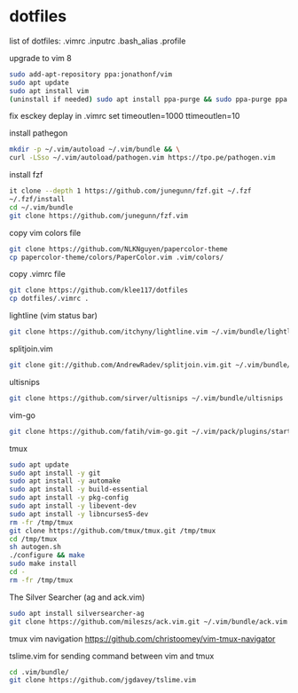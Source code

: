 # dotfiles
list of dotfiles:
.vimrc
.inputrc
.bash_alias
.profile 

upgrade to vim 8

```sh
sudo add-apt-repository ppa:jonathonf/vim 
sudo apt update
sudo apt install vim
(uninstall if needed) sudo apt install ppa-purge && sudo ppa-purge ppa:jonathonf/vim
```

fix esckey deplay
in .vimrc
set timeoutlen=1000 ttimeoutlen=10

install pathegon

```sh
mkdir -p ~/.vim/autoload ~/.vim/bundle && \
curl -LSso ~/.vim/autoload/pathogen.vim https://tpo.pe/pathogen.vim
```

install fzf

```sh
it clone --depth 1 https://github.com/junegunn/fzf.git ~/.fzf
~/.fzf/install
cd ~/.vim/bundle
git clone https://github.com/junegunn/fzf.vim
```

copy vim colors file

```sh
git clone https://github.com/NLKNguyen/papercolor-theme
cp papercolor-theme/colors/PaperColor.vim .vim/colors/
```

copy .vimrc file

```sh
git clone https://github.com/klee117/dotfiles
cp dotfiles/.vimrc .
```

lightline (vim status bar)

```sh
git clone https://github.com/itchyny/lightline.vim ~/.vim/bundle/lightline.vim
```

splitjoin.vim

```sh
git clone git://github.com/AndrewRadev/splitjoin.vim.git ~/.vim/bundle/splitjoin
```

ultisnips

```sh 
git clone https://github.com/sirver/ultisnips ~/.vim/bundle/ultisnips
```

vim-go

```sh
git clone https://github.com/fatih/vim-go.git ~/.vim/pack/plugins/start/vim-go
```

tmux

```sh
sudo apt update
sudo apt install -y git
sudo apt install -y automake
sudo apt install -y build-essential
sudo apt install -y pkg-config
sudo apt install -y libevent-dev
sudo apt install -y libncurses5-dev
rm -fr /tmp/tmux
git clone https://github.com/tmux/tmux.git /tmp/tmux
cd /tmp/tmux
sh autogen.sh
./configure && make
sudo make install
cd -
rm -fr /tmp/tmux
```

The Silver Searcher (ag and ack.vim)
```sh
sudo apt install silversearcher-ag
git clone https://github.com/mileszs/ack.vim.git ~/.vim/bundle/ack.vim
```

tmux vim navigation
https://github.com/christoomey/vim-tmux-navigator

tslime.vim for sending command between vim and tmux

```sh
cd .vim/bundle/
git clone https://github.com/jgdavey/tslime.vim
```
